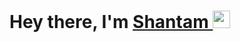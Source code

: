 <h1 align="left">Hey there, I'm <a href="https://www.linkedin.com/in/shantam-verma/">Shantam </a><img src="https://media.giphy.com/media/hvRJCLFzcasrR4ia7z/giphy.gif" width="28"> </h1>

<!--
**shantam-verma/shantam-verma** is a ✨ _special_ ✨ repository because its `README.md` (this file) appears on your GitHub profile.

Here are some ideas to get you started:

- 🔭 I’m currently working on ...
- 🌱 I’m currently learning ...
- 👯 I’m looking to collaborate on ...
- 🤔 I’m looking for help with ...
- 💬 Ask me about ...
- 📫 How to reach me: ...
- 😄 Pronouns: ...
- ⚡ Fun fact: ...
-->

